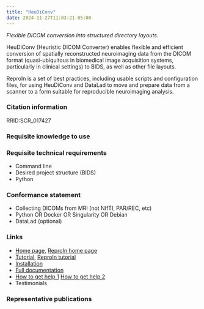 ```yaml
---
title: "HeuDiConv"
date: 2024-11-27T11:03:21-05:00
---
```


*Flexible DICOM conversion into structured directory layouts.*

HeuDiConv (Heuristic DICOM Converter) enables flexible and efficient conversion of spatially reconstructed neuroimaging data from the DICOM format (quasi-ubiquitous in biomedical image acquisition systems, particularly in clinical settings) to BIDS, as well as other file layouts.

ReproIn is a set of best practices, including usable scripts and configuration files, for using HeuDiConv and DataLad to move and prepare data from a scanner to a form suitable for reproducible neuroimaging analysis.

### Citation information

RRID:SCR_017427

### Requisite knowledge to use

### Requisite technical requirements

- Command line
- Desired project structure (BIDS)
- Python

### Conformance statement

- Collecting DICOMs from MRI (not NIfTI, PAR/REC, etc)
- Python OR Docker OR Singularity OR Debian
- DataLad (optional)

### Links

- [Home page](https://heudiconv.readthedocs.io/), [ReproIn home page](https://github.com/ReproNim/reproin)
- [Tutorial](https://heudiconv.readthedocs.io/en/latest/tutorials.html), [ReproIn tutorial](https://github.com/ReproNim/reproin)
- [Installation](https://heudiconv.readthedocs.io/en/latest/installation.html)
- [Full documentation](https://heudiconv.readthedocs.io/)
- [How to get help 1](https://github.com/nipy/heudiconv/issues) [How to get help 2](https://neurostars.org/tag/heudiconv)
- Testimonials

### Representative publications
